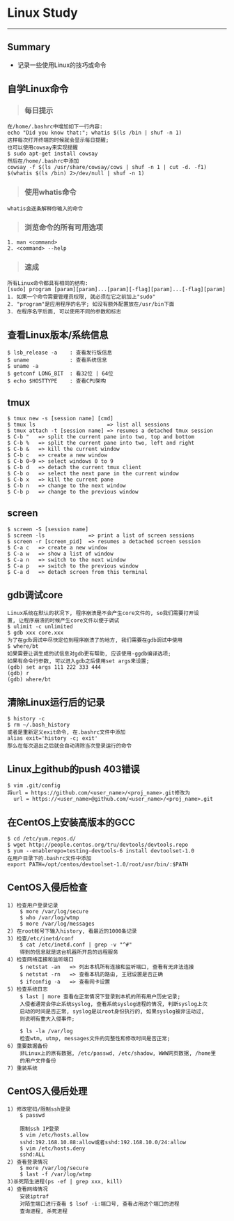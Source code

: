 # **Linux Study**
***



## **Summary**
 * 记录一些使用Linux的技巧或命令



## **自学Linux命令**
> ### **每日提示**
    在/home/.bashrc中增加如下一行内容:
    echo "Did you know that:"; whatis $(ls /bin | shuf -n 1)
    这样每次打开终端的时候就会显示每日提醒;
    也可以使用cowsay来实现提醒
    $ sudo apt-get install cowsay
    然后在/home/.bashrc中添加
    cowsay -f $(ls /usr/share/cowsay/cows | shuf -n 1 | cut -d. -f1) $(whatis $(ls /bin) 2>/dev/null | shuf -n 1)
> ### **使用whatis命令**
    whatis会逐条解释你输入的命令
> ### **浏览命令的所有可用选项**
    1. man <command>
    2. <command> --help
> ### **速成**
    所有Linux命令都具有相同的结构:
    [sudo] program [param][param]...[param][-flag][param]...[-flag][param]
    1. 如果一个命令需要管理员权限, 就必须在它之前加上"sudo"
    2. "program"是应用程序的名字; 如没有额外配置放在/usr/bin下面
    3. 在程序名字后面, 可以使用不同的参数和标志



## **查看Linux版本/系统信息**
    $ lsb_release -a    : 查看发行版信息
    $ uname             : 查看系统信息
    $ uname -a
    $ getconf LONG_BIT  : 看32位 | 64位
    $ echo $HOSTTYPE    : 查看CPU架构


## **tmux**
    $ tmux new -s [session name] [cmd]
    $ tmux ls                       => list all sessions
    $ tmux attach -t [session name] => resumes a detached tmux session 
    $ C-b "   => split the current pane into two, top and bottom
    $ C-b %   => split the current pane into two, left and right
    $ C-b &   => kill the current window
    $ C-b c   => create a new window
    $ C-b 0~9 => select windows 0 to 9
    $ C-b d   => detach the current tmux client 
    $ C-b o   => select the next pane in the current window 
    $ C-b x   => kill the current pane
    $ C-b n   => change to the next window 
    $ C-b p   => change to the previous window 



## **screen**
    $ screen -S [session name]
    $ screen -ls              => print a list of screen sessions
    $ screen -r [screen_pid]  => resumes a detached screen session
    $ C-a c   => create a new window
    $ C-a w   => show a list of window 
    $ C-a n   => switch to the next window
    $ C-a p   => switch to the previous window
    $ C-a d   => detach screen from this terminal



## **gdb调试core**
    Linux系统在默认的状况下, 程序崩溃是不会产生core文件的, so我们需要打开设
    置, 让程序崩溃的时候产生core文件以便于调试
    $ ulimit -c unlimited
    $ gdb xxx core.xxx
    为了在gdb调试中尽快定位到程序崩溃了的地方, 我们需要在gdb调试中使用
    $ where/bt
    如果需要让调生成的试信息对gdb更有帮助, 应该使用-ggdb编译选项;
    如果有命令行参数, 可以进入gdb之后使用set args来设置;
    (gdb) set args 111 222 333 444
    (gdb) r 
    (gdb) where/bt



## **清除Linux运行后的记录**
    $ history -c
    $ rm ~/.bash_history 
    或者是重新定义exit命令, 在.bashrc文件中添加
    alias exit='history -c; exit'
    那么在每次退出之后就会自动清除当次登录运行的命令



## **Linux上github的push 403错误**
    $ vim .git/config
    将url = https://github.com/<user_name>/<proj_name>.git修改为
      url = https://<user_name>@github.com/<user_name>/<proj_name>.git 


## **在CentOS上安装高版本的GCC**
    $ cd /etc/yum.repos.d/ 
    $ wget http://people.centos.org/tru/devtools/devtools.repo 
    $ yum --enablerepo=testing-devtools-6 install devtoolset-1.0
    在用户目录下的.bashrc文件中添加 
    export PATH=/opt/centos/devtoolset-1.0/root/usr/bin/:$PATH



## **CentOS入侵后检查**
    1) 检查用户登录记录
        $ more /var/log/secure 
        $ who /var/log/wtmp 
        $ more /var/log/messages 
    2) 在root帐号下输入history, 看最近的1000条记录
    3) 检查/etc/inetd/conf 
        $ cat /etc/inetd.conf | grep -v "^#"
        得到的信息就是这台机器所开启的远程服务
    4) 检查网络连接和监听端口
        $ netstat -an   => 列出本机所有连接和监听端口, 查看有无非法连接
        $ netstat -rn   => 查看本机的路由, 王冠设置是否正确
        $ ifconfig -a   => 查看网卡设置
    5) 检查系统日志
        $ last | more 查看在正常情况下登录到本机的所有用户历史记录;
        入侵者通常会停止系统syslog, 查看系统syslog进程的情况, 判断syslog上次
        启动的时间是否正常, syslog是以root身份执行的, 如果syslog被非法动过,
        则说明有重大入侵事件;
        
        $ ls -la /var/log 
        检查wtm, utmp, messages文件的完整性和修改时间是否正常;
    6) 重要数据备份
        非Linux上的原有数据, /etc/passwd, /etc/shadow, WWW网页数据, /home里
        的用户文件备份
    7) 重装系统



## **CentOS入侵后处理**
    1) 修改密码/限制ssh登录
        $ passwd 

        限制ssh IP登录
        $ vim /etc/hosts.allow 
        sshd:192.168.10.88:allow或者sshd:192.168.10.0/24:allow 
        $ vim /etc/hosts.deny
        sshd:ALL 
    2) 查看登录情况
        $ more /var/log/secure 
        $ last -f /var/log/wtmp 
    3)杀死陌生进程(ps -ef | grep xxx, kill)
    4) 查看网络情况
        安装iptraf
        对陌生端口进行查看 $ lsof -i:端口号, 查看占用这个端口的进程
        查询进程, 杀死进程

